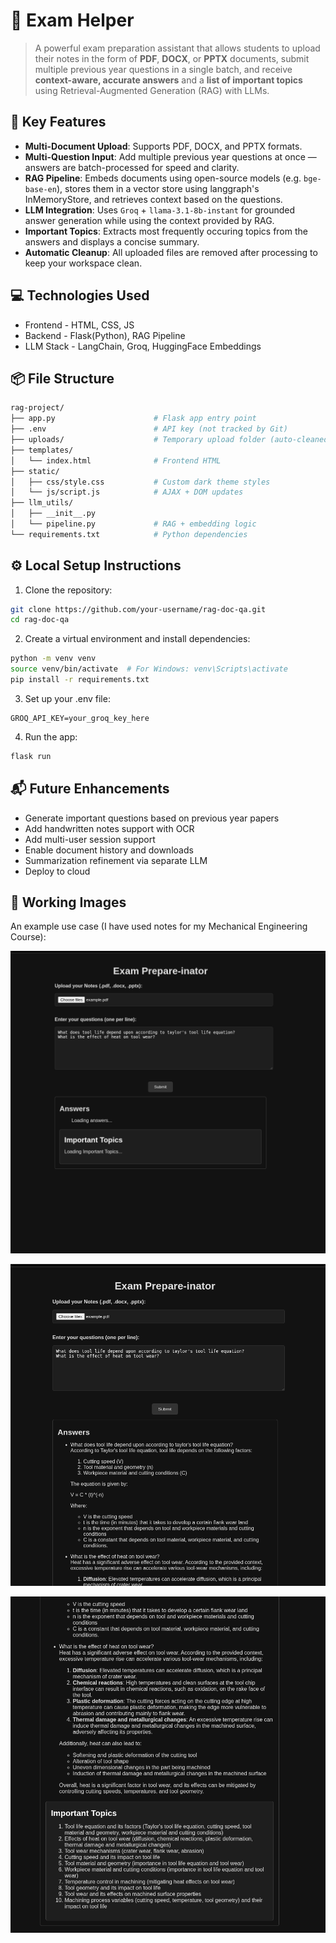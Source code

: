 # 🧠 Exam Helper

> A powerful exam preparation assistant that allows students to upload their notes in the form of **PDF**, **DOCX**, or **PPTX** documents, submit multiple previous year questions in a single batch, and receive **context-aware, accurate answers** and a **list of important topics** using Retrieval-Augmented Generation (RAG) with LLMs.


## 🚀 Key Features

- **Multi-Document Upload**: Supports PDF, DOCX, and PPTX formats.
- **Multi-Question Input**: Add multiple previous year questions at once — answers are batch-processed for speed and clarity.
- **RAG Pipeline**: Embeds documents using open-source models (e.g. `bge-base-en`), stores them in a vector store using langgraph's InMemoryStore, and retrieves context based on the questions.
- **LLM Integration**: Uses `Groq` + `llama-3.1-8b-instant` for grounded answer generation while using the context provided by RAG.
- **Important Topics**: Extracts most frequently occuring topics from the answers and displays a concise summary.
- **Automatic Cleanup**: All uploaded files are removed after processing to keep your workspace clean.


## 💻 Technologies Used

- Frontend - HTML, CSS, JS
- Backend - Flask(Python), RAG Pipeline
- LLM Stack - LangChain, Groq, HuggingFace Embeddings


## 📦 File Structure

```bash
rag-project/
├── app.py                      # Flask app entry point
├── .env                        # API key (not tracked by Git)
├── uploads/                    # Temporary upload folder (auto-cleaned)
├── templates/
│   └── index.html              # Frontend HTML
├── static/
│   ├── css/style.css           # Custom dark theme styles
│   └── js/script.js            # AJAX + DOM updates
├── llm_utils/
│   ├── __init__.py
│   └── pipeline.py             # RAG + embedding logic
└── requirements.txt            # Python dependencies
```

## ⚙️ Local Setup Instructions

1. Clone the repository:

```bash
git clone https://github.com/your-username/rag-doc-qa.git
cd rag-doc-qa
```

2. Create a virtual environment and install dependencies:

```bash
python -m venv venv
source venv/bin/activate  # For Windows: venv\Scripts\activate
pip install -r requirements.txt
```

3. Set up your .env file:

```dotenv
GROQ_API_KEY=your_groq_key_here
```

4. Run the app:

```bash
flask run
```

## 📬 Future Enhancements

- Generate important questions based on previous year papers
- Add handwritten notes support with OCR
- Add multi-user session support
- Enable document history and downloads
- Summarization refinement via separate LLM
- Deploy to cloud 

## 📸 Working Images

An example use case (I have used notes for my Mechanical Engineering Course):

![Notes Upload Interface](images/image0.png)

![Answer and Summary](images/image1.png)

![Answers and Summary](images/image2.png)

